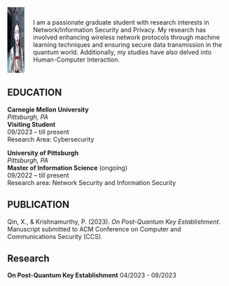 <div style="display: flex; align-items: center;">
  <div style ="margin-right: 20px; width: 200px;">
    <img src="/assets/images/profile.jpg" alt="Profile Image" style="width: 200px; height: 150px;">
  </div>
  <div>
    <p>I am a passionate graduate student with research interests in Network/Information Security and Privacy. My research has involved enhancing wireless network protocols through machine learning techniques and ensuring secure data transmission in the quantum world. Additionally, my studies have also delved into Human-Computer Interaction.</p>
  </div>
</div>


## EDUCATION

**Carnegie Mellon University**  
*Pittsburgh, PA*  
**Visiting Student**  
09/2023 – till present  
Research Area: Cybersecurity  


**University of Pittsburgh**  
*Pittsburgh, PA*  
**Master of Information Science** (ongoing)  
09/2022 – till present  
Research area: Network Security and Information Security  

## PUBLICATION

Qin, X., & Krishnamurthy, P. (2023). *On Post-Quantum Key Establishment*. Manuscript submitted to ACM Conference on Computer and Communications Security (CCS).


## Research
**On Post-Quantum Key Establishment** 04/2023 - 08/2023

